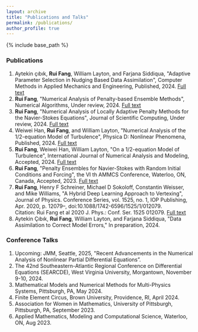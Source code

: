 ```yaml
---
layout: archive
title: "Publications and Talks"
permalink: /publications/
author_profile: true
---
```

{% include base_path %}

### Publications
1. Aytekin çıbık, **Rui Fang**, William Layton, and Farjana Siddiqua, "Adaptive Parameter Selection in Nudging Based Data Assimilation", Computer Methods in Applied Mechanics and Engineering, Published, 2024. [Full text](https://arxiv.org/pdf/2407.18886)
2. **Rui Fang**, "Numerical Analysis of Penalty-based Ensemble Methods", Numerical Algorithms, Under review, 2024. [Full text](https://arxiv.org/pdf/2407.10012)
3. **Rui Fang**, "Numerical Analysis of Locally Adaptive Penalty Methods for the Navier-Stokes Equations", Journal of Scientific Computing, Under review, 2024.
[Full text](https://arxiv.org/abs/2404.11712)
4. Weiwei Han, **Rui Fang**, and William Layton, "Numerical Analysis of the 1/2-equation Model of Turbulence", Physica D: Nonlinear Phenomena, Published, 2024. [Full text](https://arxiv.org/pdf/2405.19554)
5. **Rui Fang**, Weiwei Han, William Layton, "On a 1/2-equation Model of Turbulence", International Journal of Numerical Analysis and Modeling, Accepted, 2024. [Full text](https://arxiv.org/pdf/2309.03358)
6. **Rui Fang**, "Penalty Ensembles for Navier-Stokes with Random Initial Conditions and Forcing", the VI th AMMCS Conference, Waterloo, ON,
Canada, Accepted, 2023. [Full text](https://arxiv.org/pdf/2309.12870v2)
7. **Rui Fang**, Henry F Schreiner, Michael D Sokoloff, Constantin Weisser, and Mike Williams, "A Hybrid Deep Learning Approach to Vertexing", Journal of Physics. Conference Series, vol. 1525, no. 1, IOP Publishing, Apr. 2020, p. 12079–, doi:10.1088/1742-6596/1525/1/012079. <br />
Citation: Rui Fang et al 2020 J. Phys.: Conf. Ser. 1525 012079. [Full text](https://doi.org/10.1088/1742-6596/1525/1/012079)
9. Aytekin Çıbık, **Rui Fang**, William Layton, and Farjana Siddiqua, "Data Assimilation to Correct Model Errors," In preparation, 2024.<br />



### Conference Talks
1. Upcoming: JMM, Seattle, 2025, "Recent Advancements in the Numerical Analysis of Nonlinear Partial Differential Equations”.
2. The 42nd Southeastern-Atlantic Regional Conference on Differential Equations (SEARCDE), West Virginia University, Morgantown, November 9-10, 2024.
3. Mathematical Models and Numerical Methods for Multi-Physics Systems, Pittsburgh, PA, May 2024.
4. Finite Element Circus, Brown University, Providence, RI, April 2024.
5. Association for Women in Mathematics, University of Pittsburgh, Pittsburgh, PA, September 2023.
6. Applied Mathematics, Modeling and Computational Science, Waterloo, ON, Aug 2023.

